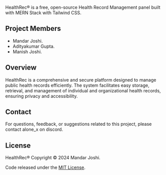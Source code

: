 HealthRec® is a free, open-source Health Record Management panel built with MERN Stack with Tailwind CSS.

## Project Members

- Mandar Joshi.
- Adityakumar Gupta.
- Manish Joshi.

## Overview

HealthRec is a comprehensive and secure platform designed to manage public health records efficiently. The system facilitates easy storage, retrieval, and management of individual and organizational health records, ensuring privacy and accessibility.

## Contact

For questions, feedback, or suggestions related to this project, please contact alone_x on discord.

## License

HealthRec® Copyright © 2024 Mandar Joshi.

Code released under the [MIT License](./LICENSE).

